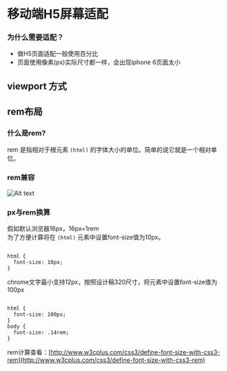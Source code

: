 # 移动端H5屏幕适配

### 为什么需要适配？

  * 做H5页面适配一般使用百分比
  * 页面使用像素(px)实际尺寸都一样，会出现iphone 6页面太小

## viewport 方式


## rem布局

### 什么是rem?
rem 是指相对于根元素 <code>(html)</code> 的字体大小的单位。简单的说它就是一个相对单位。

### rem兼容
![Alt text](/path/to/img.jpg)

### px与rem换算
假如默认浏览器16px，16px=1rem<br />
为了方便计算将在 <code>(html)</code> 元素中设置font-size值为10px。<br />
<pre><code>
html {
  font-size: 10px;
}
</code></pre>
chrome文字最小支持12px，按照设计稿320尺寸，将<code><html></code>元素中设置font-size值为100px
<pre><code>
html {
  font-size: 100px;
}
body {
  font-size: .14rem;
}
</code></pre>
rem计算查看：[http://www.w3cplus.com/css3/define-font-size-with-css3-rem](http://www.w3cplus.com/css3/define-font-size-with-css3-rem)

#### 
